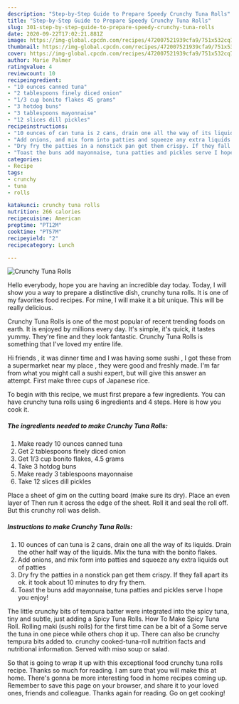 ```yaml
---
description: "Step-by-Step Guide to Prepare Speedy Crunchy Tuna Rolls"
title: "Step-by-Step Guide to Prepare Speedy Crunchy Tuna Rolls"
slug: 301-step-by-step-guide-to-prepare-speedy-crunchy-tuna-rolls
date: 2020-09-22T17:02:21.881Z
image: https://img-global.cpcdn.com/recipes/472007521939cfa9/751x532cq70/crunchy-tuna-rolls-recipe-main-photo.jpg
thumbnail: https://img-global.cpcdn.com/recipes/472007521939cfa9/751x532cq70/crunchy-tuna-rolls-recipe-main-photo.jpg
cover: https://img-global.cpcdn.com/recipes/472007521939cfa9/751x532cq70/crunchy-tuna-rolls-recipe-main-photo.jpg
author: Marie Palmer
ratingvalue: 4
reviewcount: 10
recipeingredient:
- "10 ounces canned tuna"
- "2 tablespoons finely diced onion"
- "1/3 cup bonito flakes 45 grams"
- "3 hotdog buns"
- "3 tablespoons mayonnaise"
- "12 slices dill pickles"
recipeinstructions:
- "10 ounces of can tuna is 2 cans, drain one all the way of its liquids. Drain the other half way of the liquids. Mix the tuna with the bonito flakes."
- "Add onions, and mix form into patties and squeeze any extra liquids out of patties"
- "Dry fry the patties in a nonstick pan get them crispy. If they fall apart its ok. it took about 10 minutes to dry fry them."
- "Toast the buns add mayonnaise, tuna patties and pickles serve I hope you enjoy!"
categories:
- Recipe
tags:
- crunchy
- tuna
- rolls

katakunci: crunchy tuna rolls 
nutrition: 266 calories
recipecuisine: American
preptime: "PT12M"
cooktime: "PT57M"
recipeyield: "2"
recipecategory: Lunch

---
```



![Crunchy Tuna Rolls](https://img-global.cpcdn.com/recipes/472007521939cfa9/751x532cq70/crunchy-tuna-rolls-recipe-main-photo.jpg)

Hello everybody, hope you are having an incredible day today. Today, I will show you a way to prepare a distinctive dish, crunchy tuna rolls. It is one of my favorites food recipes. For mine, I will make it a bit unique. This will be really delicious.

Crunchy Tuna Rolls is one of the most popular of recent trending foods on earth. It is enjoyed by millions every day. It's simple, it's quick, it tastes yummy. They're fine and they look fantastic. Crunchy Tuna Rolls is something that I've loved my entire life.

Hi friends , it was dinner time and I was having some sushi , I got these from a supermarket near my place , they were good and freshly made. I&#39;m far from what you might call a sushi expert, but will give this answer an attempt. First make three cups of Japanese rice.


To begin with this recipe, we must first prepare a few ingredients. You can have crunchy tuna rolls using 6 ingredients and 4 steps. Here is how you cook it.

<!--inarticleads1-->

##### The ingredients needed to make Crunchy Tuna Rolls:

1. Make ready 10 ounces canned tuna
1. Get 2 tablespoons finely diced onion
1. Get 1/3 cup bonito flakes, 4.5 grams
1. Take 3 hotdog buns
1. Make ready 3 tablespoons mayonnaise
1. Take 12 slices dill pickles


Place a sheet of gim on the cutting board (make sure its dry). Place an even layer of Then run it across the edge of the sheet. Roll it and seal the roll off. But this crunchy roll was delish. 

<!--inarticleads2-->

##### Instructions to make Crunchy Tuna Rolls:

1. 10 ounces of can tuna is 2 cans, drain one all the way of its liquids. Drain the other half way of the liquids. Mix the tuna with the bonito flakes.
1. Add onions, and mix form into patties and squeeze any extra liquids out of patties
1. Dry fry the patties in a nonstick pan get them crispy. If they fall apart its ok. it took about 10 minutes to dry fry them.
1. Toast the buns add mayonnaise, tuna patties and pickles serve I hope you enjoy!


The little crunchy bits of tempura batter were integrated into the spicy tuna, tiny and subtle, just adding a Spicy Tuna Rolls. How To Make Spicy Tuna Roll. Rolling maki (sushi rolls) for the first time can be a bit of a Some serve the tuna in one piece while others chop it up. There can also be crunchy tempura bits added to. crunchy cooked-tuna-roll nutrition facts and nutritional information. Served with miso soup or salad. 

So that is going to wrap it up with this exceptional food crunchy tuna rolls recipe. Thanks so much for reading. I am sure that you will make this at home. There's gonna be more interesting food in home recipes coming up. Remember to save this page on your browser, and share it to your loved ones, friends and colleague. Thanks again for reading. Go on get cooking!
